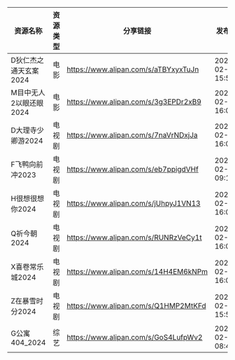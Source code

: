 | 资源名称           | 资源类型 | 分享链接                                 | 发布时间                |
| -------------- | ---- | ------------------------------------ | ------------------- |
| D狄仁杰之通天玄案2024  | 电影   | https://www.alipan.com/s/aTBYxyxTuJn | 2024-02-24 15:50:18 |
| M目中无人2以眼还眼2024 | 电影   | https://www.alipan.com/s/3g3EPDr2xB9 | 2024-02-24 16:04:08 |
| D大理寺少卿游2024    | 电视剧  | https://www.alipan.com/s/7naVrNDxjJa | 2024-02-24 16:00:25 |
| F飞鸭向前冲2023     | 电视剧  | https://www.alipan.com/s/eb7ppigdVHf | 2024-02-24 09:16:06 |
| H很想很想你2024     | 电视剧  | https://www.alipan.com/s/jUhpyJ1VN13 | 2024-02-24 16:00:31 |
| Q祈今朝2024       | 电视剧  | https://www.alipan.com/s/RUNRzVeCy1t | 2024-02-24 16:02:11 |
| X喜卷常乐城2024     | 电视剧  | https://www.alipan.com/s/14H4EM6kNPm | 2024-02-24 16:00:18 |
| Z在暴雪时分2024     | 电视剧  | https://www.alipan.com/s/Q1HMP2MtKFd | 2024-02-24 15:58:09 |
| G公寓404_2024    | 综艺   | https://www.alipan.com/s/GoS4LufpWv2 | 2024-02-24 08:40:08 |
